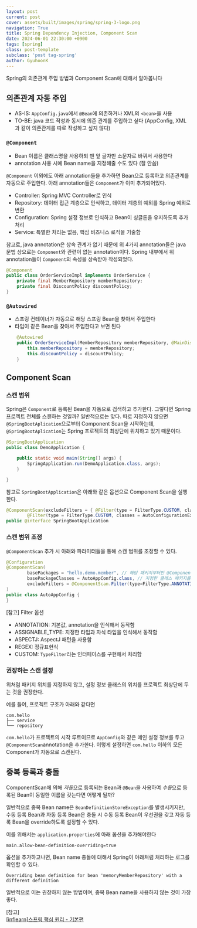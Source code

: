 ```yaml
---
layout: post
current: post
cover: assets/built/images/spring/spring-3-logo.png
navigation: True
title: Spring Dependency Injection, Component Scan
date: 2024-06-01 22:30:00 +0900
tags: [spring]
class: post-template
subclass: 'post tag-spring'
author: GyuhoonK
---
```


Spring의 의존관계 주입 방법과 Component Scan에 대해서 알아봅니다

## 의존관계 자동 주입
- AS-IS: `AppConfig.java`에서 `@Bean`에 의존하거나 XML의 `<bean>`을 사용
- TO-BE: java 코드 작성과 동시에 의존 관계를 주입하고 싶다 (AppConfig, XML과 같이 의존관계를 따로 작성하고 싶지 않다)

### `@Component` 
- Bean 이름은 클래스명을 사용하되 맨 앞 글자만 소문자로 바꿔서 사용한다
- annotation 사용 시에 Bean name을 지정해줄 수도 있다 (잘 안씀)

`@Component` 이외에도 아래 annotation들을 추가하면 Bean으로 등록하고 의존관계를 자동으로 주입한다. 아래 annotation들은 `Component`가 이미 추가되어있다.

- Controller: Spring MVC Controller로 인식
- Repository: 데이터 접근 계층으로 인식하고, 데이터 계층의 예외를 Spring 예외로 변환
- Configuration: Spring 설정 정보로 인식하고 Bean이 싱글톤을 유지하도록 추가처리
- Service: 특별한 처리는 없음, 핵심 비즈니스 로직을 기술함

참고로, java annotation은 상속 관계가 없기 때문에 위 4가지 annotation들은 java 문법 상으로는 `Component`와 관련이 없는 annotation이다. Spring 내부에서 위 annotation들이 `Component`의 속성을 상속받아 작성되었다.

```java
@Component
public class OrderServiceImpl implements OrderService {
    private final MemberRepository memberRepository;
    private final DiscountPolicy discountPolicy;
}
```

### `@Autowired` 

- 스프링 컨테이너가 자동으로 해당 스프링 Bean을 찾아서 주입한다
- 타입이 같은 Bean을 찾아서 주입한다고 보면 된다

```java
    @Autowired
    public OrderServiceImpl(MemberRepository memberRepository, @MainDiscountPolicy DiscountPolicy discountPolicy) {
        this.memberRepository = memberRepository;
        this.discountPolicy = discountPolicy;
    }
```

## Component Scan

### 스캔 범위
Spring은 `Component`로 등록된 Bean을 자동으로 검색하고 추가한다. 그렇다면 Spring 프로젝트 전체를 스캔하는 것일까? 
일반적으로는 맞다. 따로 지정하지 않으면 `@SpringBootAplication`으로부터 Component Scan을 시작하는데, `@SpringBootAplication`는 Spring 프로젝트의 최상단에 위치하고 있기 때문이다.

```java
@SpringBootApplication
public class DemoApplication {

	public static void main(String[] args) {
		SpringApplication.run(DemoApplication.class, args);
	}

}
```

참고로 `SpringBootApplication`은 아래와 같은 옵션으로 Component Scan을 실행한다.

```java
@ComponentScan(excludeFilters = { @Filter(type = FilterType.CUSTOM, classes = TypeExcludeFilter.class),
		@Filter(type = FilterType.CUSTOM, classes = AutoConfigurationExcludeFilter.class) })
public @interface SpringBootApplication 
```

### 스캔 범위 조정

`@ComponentScan` 추가 시 아래와 파라미터들을 통해 스캔 범위를 조정할 수 있다.

```java
@Configuration
@ComponentScan(
        basePackages = "hello.demo.member", // 해당 패키지부터만 @Component를 
        basePackageClasses = AutoAppConfig.class, // 지정한 클래스 패키지를 탐색 
        excludeFilters = @ComponentScan.Filter(type=FilterType.ANNOTATION, classes = Configuration.class) // 수동으로 작성된 AppConfig.java는 등록에서 제외함
)
public class AutoAppConfig {
}
```

[참고] Filter 옵션
- ANNOTATION: 기본값, annotation을 인식해서 동작함
- ASSIGNABLE_TYPE: 지정한 타입과 자식 타입을 인식해서 동작함
- ASPECTJ: AspectJ 패턴을 사용함
- REGEX: 정규표현식
- CUSTOM: `TypeFilter`라는 인터페이스를 구현해서  처리함

### 권장하는 스캔 설정
위처럼 패키지 위치를 지정하지 않고, 설정 정보 클래스의 위치를 프로젝트 최상단에 두는 것을 권장한다. 

예를 들어, 프로젝트 구조가 아래와 같다면
```
com.hello
├── service
└── repository
```

`com.hello`가 프로젝트의 시작 루트이므로 `AppConfig`와 같은 메인 설정 정보를 두고 `@ComponentScan`annotation을 추가한다. 이렇게 설정하면 `com.hello` 이하의 모든 Component가 자동으로 스캔된다. 


## 중복 등록과  충돌
ComponentScan에 의해 *자동*으로 등록되는 Bean과 `@Bean`을 사용하여 *수동*으로 등록된 Bean이 동일한 이름을 갖는다면 어떻게 될까?

일반적으로 중복 Bean name은 `BeanDefinitionStoreException`를 발생시키지만, 수동 등록 Bean과 자동 등록 Bean은 충돌 시 수동 등록 Bean이 우선권을 갖고 자동 등록 Bean을 override하도록 설정할 수 있다.

이를 위해서는 `application.properties`에 아래 옵션을 추가해야한다

```properties
main.allow-bean-definition-overriding=true
```

옵션을 추가하고나면, Bean name 충돌에 대해서 Spring이 아래처럼 처리하는 로그를 확인할 수 있다.

```
Overriding bean definition for bean 'memoryMemberRepository' with a different definition
```

일반적으로 이는 권장하지 않는 방법이며, 중복 Bean name을 사용하지 않는 것이 가장 좋다.


[참고]  
[[inflearn]스프링 핵심 원리 - 기본편](https://www.inflearn.com/course/%EC%8A%A4%ED%94%84%EB%A7%81-%ED%95%B5%EC%8B%AC-%EC%9B%90%EB%A6%AC-%EA%B8%B0%EB%B3%B8%ED%8E%B8/dashboard)  
